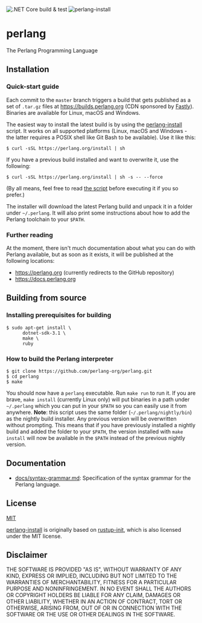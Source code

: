 ![.NET Core build & test](https://github.com/perlang-org/perlang/workflows/.NET%20Core%20build%20&%20test/badge.svg)
![perlang-install](https://github.com/perlang-org/perlang/workflows/perlang-install/badge.svg)

# perlang

The Perlang Programming Language

## Installation

### Quick-start guide

Each commit to the `master` branch triggers a build that gets published as a set of `.tar.gz` files at https://builds.perlang.org (CDN sponsored by [Fastly](https://www.fastly.com/)). Binaries are available for Linux, macOS and Windows.

The easiest way to install the latest build is by using the [perlang-install](scripts/perlang-install) script. It works on all supported platforms (Linux, macOS and Windows - the latter requires a POSIX shell like Git Bash to be available). Use it like this:

```shell
$ curl -sSL https://perlang.org/install | sh
```

If you have a previous build installed and want to overwrite it, use the following:

```shell
$ curl -sSL https://perlang.org/install | sh -s -- --force
```

(By all means, feel free to read [the script](scripts/perlang-install) before executing it if you so prefer.)

The installer will download the latest Perlang build and unpack it in a folder under `~/.perlang`. It will also print some instructions about how to add the Perlang toolchain to your `$PATH`.

### Further reading

At the moment, there isn't much documentation about what you can do with Perlang available, but as soon as it exists, it will be published at the following locations:

* https://perlang.org (currently redirects to the GitHub repository)
* https://docs.perlang.org

## Building from source

### Installing prerequisites for building

```shell
$ sudo apt-get install \
      dotnet-sdk-3.1 \
      make \
      ruby
```

### How to build the Perlang interpreter

```shell
$ git clone https://github.com/perlang-org/perlang.git
$ cd perlang
$ make
```

You should now have a `perlang` executable. Run `make run` to run it. If you are brave, `make install` (currently Linux only) will put binaries in a path under `~/.perlang` which you can put in your `$PATH` so you can easily use it from anywhere. **Note**: this script uses the same folder (`~/.perlang/nightly/bin`) as the nightly build installer. Any previous version will be overwritten without prompting. This means that if you have previously installed a nightly build and added the folder to your `$PATH`, the version installed with `make install` will now be available in the `$PATH` instead of the previous nightly version.

## Documentation

- [docs/syntax-grammar.md](docs/syntax-grammar.md): Specification of the syntax grammar for the Perlang language.

## License

[MIT](LICENSE)

[perlang-install](scripts/perlang-install) is originally based on [rustup-init](https://github.com/rust-lang/rustup/blob/master/rustup-init.sh), which is also licensed under the MIT license.

## Disclaimer

THE SOFTWARE IS PROVIDED "AS IS", WITHOUT WARRANTY OF ANY KIND, EXPRESS OR
IMPLIED, INCLUDING BUT NOT LIMITED TO THE WARRANTIES OF MERCHANTABILITY,
FITNESS FOR A PARTICULAR PURPOSE AND NONINFRINGEMENT. IN NO EVENT SHALL THE
AUTHORS OR COPYRIGHT HOLDERS BE LIABLE FOR ANY CLAIM, DAMAGES OR OTHER
LIABILITY, WHETHER IN AN ACTION OF CONTRACT, TORT OR OTHERWISE, ARISING FROM,
OUT OF OR IN CONNECTION WITH THE SOFTWARE OR THE USE OR OTHER DEALINGS IN THE
SOFTWARE.
